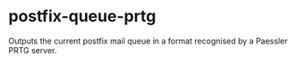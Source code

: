 # postfix-queue-prtg
Outputs the current postfix mail queue in a format recognised by a Paessler PRTG server.
